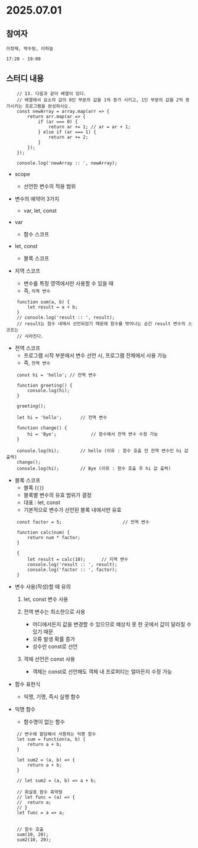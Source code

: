 # 2025.07.01

## 참여자
```
이정재, 박수림, 이하늘

17:20 - 19:00
```

## 스터디 내용
```
	// 13. 다음과 같이 배열이 있다.
	// 배열에서 요소의 값이 0인 부분의 값을 1씩 증가 시키고, 1인 부분의 값을 2씩 증가시키는 프로그램을 완성하시오.
	const newArray = array.map(arr => {
		return arr.map(ar => {
			if (ar === 0) {
				return ar += 1; // ar = ar + 1;
			} else if (ar === 1) {
				return ar += 2;
			}
		});
	});

	console.log('newArray :: ', newArray);
```

* scope
	- 선언한 변수의 적용 범위

* 변수의 예약어 3가지
	- var, let, const

* var
	- 함수 스코프

* let, const
	- 블록 스코프

* 지역 스코프
	- 변수를 특정 영역에서만 사용할 수 있을 때
	- 즉, `지역 변수`

```
	function sum(a, b) {
		let result = a + b;
	}
	// console.log('result :: ', result);
	// result는 함수 내에서 선언되었기 때문에 함수를 벗어나는 순간 result 변수의 스코프는
	// 사라진다.
```

* 전역 스코프
	- 프로그램 시작 부분에서 변수 선언 시, 프로그램 전체에서 사용 가능
	- 즉, `전역 변수`

```
	const hi = 'hello'; // 전역 변수

	function greeting() {
		console.log(hi);
	}

	greeting();
```

```
	let hi = 'hello';		// 전역 변수

	function change() {
		hi = 'Bye';				// 함수에서 전역 변수 수정 가능
	}

	console.log(hi);		// hello (이유 : 함수 호출 전 전역 변수인 hi 값 출력)
	change();
	console.log(hi);		// Bye (이유 : 함수 호출 후 hi 값 출력)
```

* 블록 스코프
	- 블록 (`{}`)
	- 블록별 변수의 유효 범위가 결정
	- 대표 : let, const
	- 기본적으로 변수가 선언된 블록 내에서만 유효

```
	const factor = 5;						// 전역 변수

	function calc(num) {
		return num * factor;
	}

	{
		let result = calc(10);		// 지역 변수
		console.log('result :: ', result);
		console.log('factor :: ', factor);
	}
```

* 변수 사용(작성)할 때 유의
	1. let, const 변수 사용

	2. 전역 변수는 최소한으로 사용
		- 어디에서든지 값을 변경할 수 있으므로 예상치 못 한 곳에서 값이 달라질 수 있기 때문
		- 오류 발생 확률 증가
		- 상수만 const로 선언

	3. 객체 선언은 const 사용
		- 객체는 const로 선언해도 객체 내 프로퍼티는 얼마든지 수정 가능

* 함수 표현식
	- 익명, 기명, 즉시 실행 함수

* 익명 함수
	- 함수명이 없는 함수

```
	// 변수에 할당해서 사용하는 익명 함수
	let sum = function(a, b) {
		return a + b;
	}

	let sum2 = (a, b) => {
		return a + b;
	}

	// let sum2 = (a, b) => a + b;

	// 화살표 함수 축약형
	// let func = (a) => {
	// 	return a;
	// }
	let func = a => a;


	// 함수 호출
	sum(10, 20);
	sum2(10, 20);
```